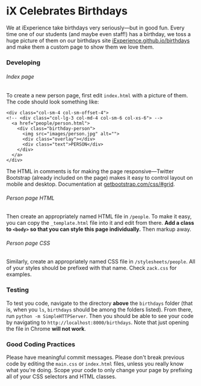 # iX Celebrates Birthdays

We at iExperience take birthdays very seriously—but in good fun. Every time one of our students (and maybe even staff!) has a birthday, we toss a huge picture of them on our birthdays site [iExperience.github.io/birthdays](http://iexperience.github.io/birthdays/) and make them a custom page to show them we love them. 

### Developing

###### Index page

To create a new person page, first edit `index.html` with a picture of them. The code should look something like: 

    <div class="col-sm-4 col-sm-offset-4">
    <!-- <div class="col-lg-3 col-md-4 col-sm-6 col-xs-6"> -->
      <a href="people/person.html">
        <div class="birthday-person">
          <img src="images/person.jpg" alt="">
          <div class="overlay"></div>
          <div class="text">PERSON</div>
        </div>
      </a>
    </div>

The HTML in comments is for making the page responsive—Twitter Bootstrap (already included on the page) makes it easy to control layout on mobile and desktop. Documentation at [getbootstrap.com/css/#grid](http://getbootstrap.com/css/#grid).  

###### Person page HTML

Then create an appropriately named HTML file in `/people`. To make it easy, you can copy the `_template.html` file into it and edit from there. **Add a class to `<body>` so that you can style this page individually.** Then markup away.

###### Person page CSS

Similarly, create an appropriately named CSS file in `/stylesheets/people`. All of your styles should be prefixed with that name. Check `zack.css` for examples.

### Testing

To test you code, navigate to the directory **above** the `birthdays` folder (that is, when you `ls`, `birthdays` should be among the folders listed). From there, run `python -m SimpleHTTPServer`. Then you should be able to see your code by navigating to `http://localhost:8000/birthdays`. Note that just opening the file in Chrome **will not work**.

### Good Coding Practices

Please have meaningful commit messages. Please don't break previous code by editing the `main.css` or `index.html` files, unless you really know what you're doing. Scope your code to only change your page by prefixing all of your CSS selectors and HTML classes.
